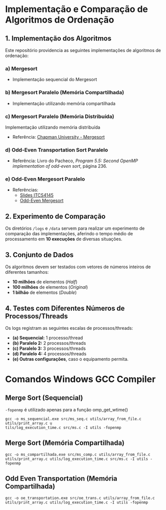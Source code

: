 # Implementação e Comparação de Algoritmos de Ordenação

## 1. Implementação dos Algoritmos

Este repositório providencia as seguintes implementações de algoritmos de ordenação:

### a) Mergesort

- Implementação sequencial do Mergesort

### b) Mergesort Paralelo (Memória Compartilhada)

- Implementação utilizando memória compartilhada

### c) Mergesort Paralelo (Memória Distribuída)

Implementação utilizando memória distribuída

- Referência: [Chapman University - Mergesort](https://digitalcommons.chapman.edu/cgi/viewcontent.cgi?article=1017&context=scs_books)

### d) Odd-Even Transportation Sort Paralelo

- Referência: Livro do Pacheco, _Program 5.5: Second OpenMP implementation of odd-even sort_, página 236.

### e) Odd-Even Mergesort Paralelo

- Referências:
  - [Slides ITCS4145](https://webpages.charlotte.edu/abw/coit-grid01.uncc.edu/ITCS4145F12/slides10.ppt)
  - [Odd-Even Mergesort](https://hwlang.de/algorithmen/sortieren/networks/oemen.htm)

## 2. Experimento de Comparação

Os diretórios `/logs` e `/data` servem para realizar um experimento de comparação das implementações, aferindo o tempo médio de processamento em **10 execuções** de diversas situações.

## 3. Conjunto de Dados

Os algoritmos devem ser testados com vetores de números inteiros de diferentes tamanhos:

- **10 milhões** de elementos (_Half_)
- **100 milhões** de elementos (_Original_)
- **1 bilhão** de elementos (_Double_)

## 4. Testes com Diferentes Números de Processos/Threads

Os logs registram as seguintes escalas de processos/threads:

- **(a) Sequencial:** 1 processo/thread
- **(b) Paralelo 2:** 2 processos/threads
- **(c) Paralelo 3:** 3 processos/threads
- **(d) Paralelo 4:** 4 processos/threads
- **(e) Outras configurações**, caso o equipamento permita.

# Comandos Windows GCC Compiler

## Merge Sort (Sequencial)

`-fopenmp` é utilizado apenas para a função omp_get_wtime()

```
gcc -o ms_sequencial.exe src/ms_seq.c utils/array_from_file.c utils/print_array.c u
tils/log_execution_time.c src/ms.c -I utils -fopenmp
```

## Merge Sort (Memória Compartilhada)

```
gcc -o ms_compartilhada.exe src/ms_comp.c utils/array_from_file.c utils/print_array.c utils/log_execution_time.c src/ms.c -I utils -fopenmp
```

## Odd Even Transportation (Memória Compartilhada)

```
gcc -o oe_transportation.exe src/oe_trans.c utils/array_from_file.c utils/print_array.c utils/log_execution_time.c -I utils -fopenmp
```

